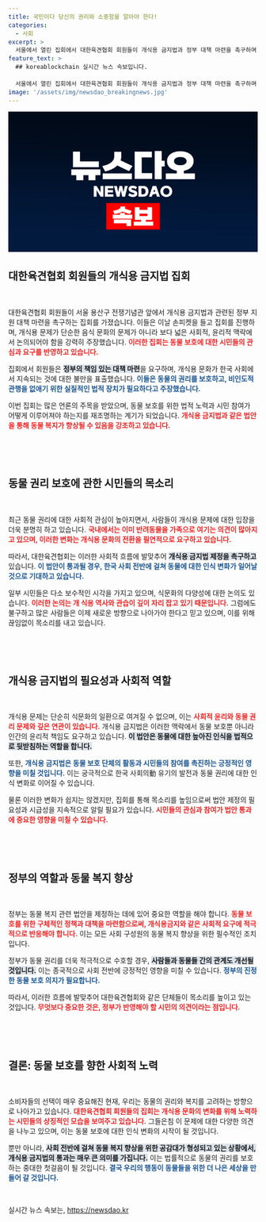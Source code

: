```yaml
---
title: 국민이다 당신의 권리와 소중함을 알아야 한다!
categories:
  - 사회
excerpt: >
  서울에서 열린 집회에서 대한육견협회 회원들이 개식용 금지법과 정부 대책 마련을 촉구하며 목소리를 높였습니다. 이들은 손피켓을 들고 강력한 메시지를 전달했습니다.
feature_text: >
  ## koreablockchain 실시간 뉴스 속보입니다.

  서울에서 열린 집회에서 대한육견협회 회원들이 개식용 금지법과 정부 대책 마련을 촉구하며 목소리를 높였습니다. 이들은 손피켓을 들고 강력한 메시지를 전달했습니다.
image: '/assets/img/newsdao_breakingnews.jpg'
---
```


<p><img src="/assets/img/newsdao_breakingnews.jpg" alt="koreablockchain 속보" /></p>

<h2 data-ke-size="size26">대한육견협회 회원들의 개식용 금지법 집회</h2>

<p data-ke-size="size16">&nbsp;</p>

<p>대한육견협회 회원들이 서울 용산구 전쟁기념관 앞에서 개식용 금지법과 관련된 정부 지원 대책 마련을 촉구하는 집회를 가졌습니다. 이들은 이날 손피켓을 들고 집회를 진행하며, 개식용 문제가 단순한 음식 문화의 문제가 아니라 보다 넓은 사회적, 윤리적 맥락에서 논의되어야 함을 강력히 주장했습니다. <b><span style="color: #ee2323;">이러한 집회는 동물 보호에 대한 시민들의 관심과 요구를 반영하고 있습니다.</span></b></p>

<p>집회에서 회원들은 <b><span style="background-color: #21538527;">정부의 책임 있는 대책 마련</span></b>을 요구하며, 개식용 문화가 한국 사회에서 지속되는 것에 대한 불만을 표출했습니다. <b><span style="color: #1a5490;">이들은 동물의 권리를 보호하고, 비인도적 관행을 없애기 위한 실질적인 법적 장치가 필요하다고 주장했습니다.</span></b></p>

<p>이번 집회는 많은 언론의 주목을 받았으며, 동물 보호를 위한 법적 노력과 시민 참여가 어떻게 이루어져야 하는지를 재조명하는 계기가 되었습니다. <b><span style="color: #ee2323;">개식용 금지법과 같은 법안을 통해 동물 복지가 향상될 수 있음을 강조하고 있습니다.</span></b></p>

<p data-ke-size="size16">&nbsp;</p>

<p><br></p>

<h2 data-ke-size="size26">동물 권리 보호에 관한 시민들의 목소리</h2>

<p data-ke-size="size16">&nbsp;</p>

<p>최근 동물 권리에 대한 사회적 관심이 높아지면서, 사람들이 개식용 문제에 대한 입장을 더욱 분명히 하고 있습니다. <b><span style="color: #ee2323;">국내에서는 이미 반려동물을 가족으로 여기는 의견이 많아지고 있으며, 이러한 변화는 개식용 문화의 전환을 필연적으로 요구하고 있습니다.</span></b> </p>

<p>따라서, 대한육견협회는 이러한 사회적 흐름에 발맞추어 <b><span style="background-color: #21538527;">개식용 금지법 제정을 촉구하고</span></b> 있습니다. <b><span style="color: #1a5490;">이 법안이 통과될 경우, 한국 사회 전반에 걸쳐 동물에 대한 인식 변화가 일어날 것으로 기대하고 있습니다.</span></b></p>

<p>일부 시민들은 다소 보수적인 시각을 가지고 있으며, 식문화의 다양성에 대한 논의도 있습니다. <b><span style="color: #ee2323;">이러한 논의는 개 식용 역사와 관습이 깊이 자리 잡고 있기 때문입니다.</span></b> 그럼에도 불구하고 많은 사람들은 이제 새로운 방향으로 나아가야 한다고 믿고 있으며, 이를 위해 끊임없이 목소리를 내고 있습니다.</p>

<p data-ke-size="size16">&nbsp;</p>

<p><br></p>

<h2 data-ke-size="size26">개식용 금지법의 필요성과 사회적 역할</h2>

<p data-ke-size="size16">&nbsp;</p>

<p>개식용 문제는 단순히 식문화의 일환으로 여겨질 수 없으며, 이는 <b><span style="color: #ee2323;">사회적 윤리와 동물 권리 문제와 깊은 연관이 있습니다.</span></b> 개식용 금지법은 이러한 맥락에서 동물 보호뿐 아니라 인간의 윤리적 책임도 요구하고 있습니다. <b><span style="background-color: #21538527;">이 법안은 동물에 대한 높아진 인식을 법적으로 뒷받침하는 역할을 합니다.</span></b></p>

<p>또한, <b><span style="color: #1a5490;">개식용 금지법은 동물 보호 단체의 활동과 시민들의 참여를 촉진하는 긍정적인 영향을 미칠 것입니다.</span></b> 이는 궁극적으로 한국 사회의動 유기의 발전과 동물 권리에 대한 인식 변화로 이어질 수 있습니다. </p>

<p>물론 이러한 변화가 쉽지는 않겠지만, 집회를 통해 목소리를 높임으로써 법안 제정의 필요성과 시급성을 지속적으로 알릴 필요가 있습니다. <b><span style="color: #ee2323;">시민들의 관심과 참여가 법안 통과에 중요한 영향을 미칠 수 있습니다.</span></b></p>

<p data-ke-size="size16">&nbsp;</p>

<p><br></p>

<h2 data-ke-size="size26">정부의 역할과 동물 복지 향상</h2>

<p data-ke-size="size16">&nbsp;</p>

<p>정부는 동물 복지 관련 법안을 제정하는 데에 있어 중요한 역할을 해야 합니다. <b><span style="color: #ee2323;">동물 보호를 위한 구체적인 정책과 대책을 마련함으로써, 개식용금지와 같은 사회적 요구에 적극적으로 반응해야 합니다.</span></b> 이는 모든 사회 구성원의 동물 복지 향상을 위한 필수적인 조치입니다. </p>

<p>정부가 동물 권리를 더욱 적극적으로 수호할 경우, <b><span style="background-color: #21538527;">사람들과 동물들 간의 관계도 개선될 것입니다.</span></b> 이는 종국적으로 사회 전반에 긍정적인 영향을 미칠 수 있습니다. <b><span style="color: #1a5490;">정부의 진정한 동물 보호 의지가 필요합니다.</span></b></p>

<p>따라서, 이러한 흐름에 발맞추어 대한육견협회와 같은 단체들이 목소리를 높이고 있는 것입니다. <b><span style="color: #ee2323;">무엇보다 중요한 것은, 정부가 반영해야 할 시민의 의견이라는 점입니다.</span></b></p>

<p data-ke-size="size16">&nbsp;</p>

<p><br></p>

<h2 data-ke-size="size26">결론: 동물 보호를 향한 사회적 노력</h2>

<p data-ke-size="size16">&nbsp;</p>

<p>소비자들의 선택이 매우 중요해진 현재, 우리는 동물의 권리와 복지를 고려하는 방향으로 나아가고 있습니다. <b><span style="color: #ee2323;">대한육견협회 회원들의 집회는 개식용 문화의 변화를 위해 노력하는 시민들의 상징적인 모습을 보여주고 있습니다.</span></b> 그들은침 이 문제에 대한 다양한 의견을 나누고 있으며, 이는 동물 보호에 대한 인식 변화의 시작이 될 것입니다. </p>

<p>뿐만 아니라, <b><span style="background-color: #21538527;">사회 전반에 걸쳐 동물 복지 향상을 위한 공감대가 형성되고 있는 상황에서, 개식용 금지법의 통과는 매우 큰 의미를 가집니다.</span></b> 이는 법률적으로 동물의 권리를 보호하는 중대한 첫걸음이 될 것입니다. <b><span style="color: #1a5490;">결국 우리의 행동이 동물들을 위한 더 나은 세상을 만들어 갈 것입니다.</span></b></p>

<p data-ke-size="size16">&nbsp;</p>
실시간 뉴스 속보는, <a href="https://newsdao.kr" rel="dofollow">https://newsdao.kr</a>


